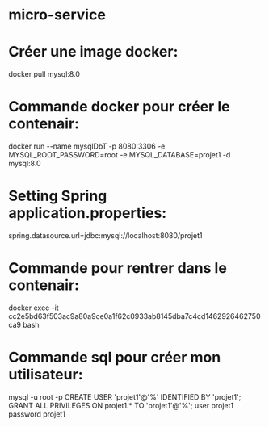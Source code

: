 # micro-service

# Créer une image docker:
docker pull mysql:8.0

# Commande docker pour créer le contenair:
docker run --name mysqlDbT -p 8080:3306 -e MYSQL_ROOT_PASSWORD=root -e MYSQL_DATABASE=projet1 -d mysql:8.0

# Setting Spring application.properties:
spring.datasource.url=jdbc:mysql://localhost:8080/projet1

# Commande pour rentrer dans le contenair:
docker exec -it cc2e5bd63f503ac9a80a9ce0a1f62c0933ab8145dba7c4cd1462926462750ca9 bash


# Commande sql pour créer mon utilisateur:
mysql -u root -p
CREATE USER 'projet1'@'%' IDENTIFIED BY 'projet1';
GRANT ALL PRIVILEGES ON projet1.* TO 'projet1'@'%';
user projet1 password projet1